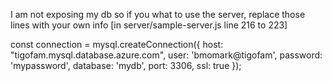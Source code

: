 I am not exposing my db
so if you what to use the server, replace those lines with your own info
[in server/sample-server.js line 216 to 223]

const connection = mysql.createConnection({
    host: "tigofam.mysql.database.azure.com",
    user: 'bmomark@tigofam',
    password: 'mypassword',
    database: 'mydb',
    port: 3306,
	ssl: true
});